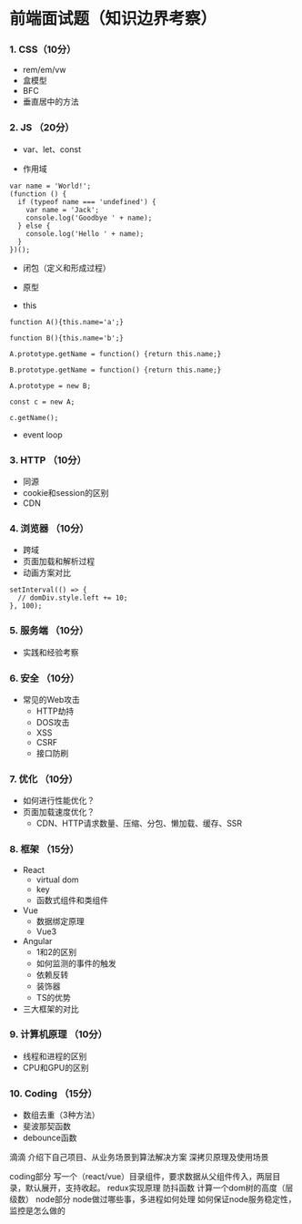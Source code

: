 前端面试题（知识边界考察）
====
### 1. CSS（10分）
- rem/em/vw
- 盒模型
- BFC
- 垂直居中的方法

### 2. JS （20分）
- var、let、const


- 作用域
```
var name = 'World!'; 
(function () {  
  if (typeof name === 'undefined') {    
    var name = 'Jack';    
    console.log('Goodbye ' + name);  
  } else { 
    console.log('Hello ' + name);  
  } 
})();
```
  
- 闭包（定义和形成过程）

- 原型
- this
```
function A(){this.name='a';}

function B(){this.name='b';}

A.prototype.getName = function() {return this.name;}

B.prototype.getName = function() {return this.name;}

A.prototype = new B;

const c = new A;

c.getName();
```

- event loop



### 3. HTTP （10分）
- 同源
- cookie和session的区别
- CDN

### 4. 浏览器 （10分）
- 跨域
- 页面加载和解析过程
- 动画方案对比
```
setInterval(() => {
  // domDiv.style.left += 10;
}, 100);
```


### 5. 服务端 （10分）
- 实践和经验考察

### 6. 安全 （10分）
- 常见的Web攻击
  - HTTP劫持
  - DOS攻击
  - XSS
  - CSRF
  - 接口防刷

### 7. 优化 （10分）
- 如何进行性能优化？
- 页面加载速度优化？  
  - CDN、HTTP请求数量、压缩、分包、懒加载、缓存、SSR 

### 8. 框架 （15分）
- React
   - virtual dom
   - key
   - 函数式组件和类组件
- Vue
  - 数据绑定原理
  - Vue3
- Angular
  - 1和2的区别 
  - 如何监测的事件的触发
  - 依赖反转
  - 装饰器
  - TS的优势
- 三大框架的对比

### 9. 计算机原理 （10分）
- 线程和进程的区别
- CPU和GPU的区别

### 10. Coding （15分）
- 数组去重（3种方法）
- 斐波那契函数
- debounce函数


滴滴
介绍下自己项目、从业务场景到算法解决方案
深拷贝原理及使用场景

coding部分
写一个（react/vue）目录组件，要求数据从父组件传入，两层目录，默认展开，支持收起。
redux实现原理
防抖函数
计算一个dom树的高度（层级数）
node部分
node做过哪些事，多进程如何处理
如何保证node服务稳定性，监控是怎么做的